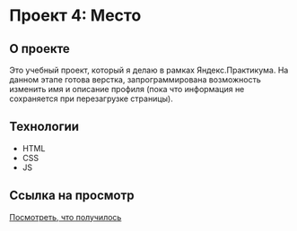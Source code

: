 # Проект 4: Место

## О проекте

Это учебный проект, который я делаю в рамках Яндекс.Практикума. На данном этапе готова верстка, запрограммирована возможность изменить имя и описание профиля (пока что информация не сохраняется при перезагрузке страницы).

## Технологии

* HTML
* CSS
* JS

## Ссылка на просмотр

[Посмотреть, что получилось](https://sinyavsky.github.io/mesto/index.html)